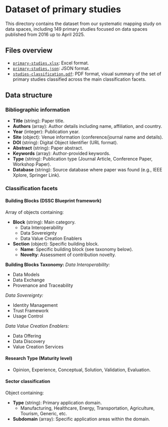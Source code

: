 # Dataset of primary studies
This directory contains the dataset from our systematic mapping study on data spaces, including 149 primary studies focused on data spaces published from 2016 up to April 2025.

## Files overview
- [`primary-studies.xlsx`](primary-studies.xlsx): Excel format.
- [`primary-studies.json`](primary-studies.json): JSON format.
- [`studies-classification.pdf`](studies-classification.pdf): PDF format, visual summary of the set of primary studies classified across the main classification facets.

## Data structure
### Bibliographic information
- **Title** (string): Paper title.
- **Authors** (array): Author details including name, affiliation, and country.
- **Year** (integer): Publication year.
- **Site** (object): Venue information (conference/journal name and details).
- **DOI** (string): Digital Object Identifier (URL format).
- **Abstract** (string): Paper abstract.
- **Keywords** (array): Author-provided keywords.
- **Type** (string): Publication type (Journal Article, Conference Paper, Workshop Paper).
- **Database** (string): Source database where paper was found (e.g., IEEE Xplore, Springer Link).

### Classification facets
#### Building Blocks (DSSC Blueprint framework)
Array of objects containing:
- **Block** (string): Main category.
  - Data Interoperability
  - Data Sovereignty
  - Data Value Creation Enablers
- **Section** (object): Specific building block.
  - **Name**: Specific building block (see taxonomy below).
  - **Novelty**: Assessment of contribution novelty.

**Building Blocks Taxonomy:**
*Data Interoperability:*
- Data Models
- Data Exchange
- Provenance and Traceability

*Data Sovereignty:*
- Identity Management
- Trust Framework
- Usage Control

*Data Value Creation Enablers:*
- Data Offering
- Data Discovery
- Value Creation Services

#### Research Type (Maturity level)
- Opinion, Experience, Conceptual, Solution, Validation, Evaluation.

#### Sector classification
Object containing:
- **Type** (string): Primary application domain.
  - Manufacturing, Healthcare, Energy, Transportation, Agriculture, Tourism, Generic, etc.
- **Subdomain** (array): Specific application areas within the domain.